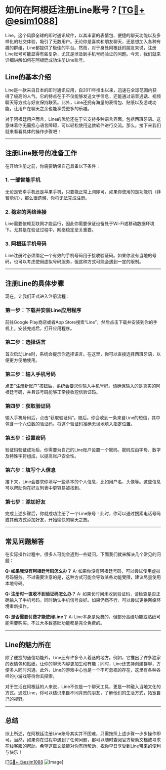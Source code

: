 # 如何在阿根廷注册Line账号？[[TG💪+ @esim1088](https://t.me/s/esim1088)]

Line，这个风靡全球的即时通讯软件，以其丰富的表情包、便捷的聊天功能以及多样化的社交体验，吸引了无数用户。无论你是喜欢和朋友聊天，还是想加入各种有趣的群组，Line都提供了极佳的平台。然而，对于身处阿根廷的朋友来说，注册Line账号可能显得有些复杂，尤其是涉及到手机号码验证的问题。今天，我们就来详细讲解如何在阿根廷成功注册Line账号。

## Line的基本介绍

Line是一款来自日本的即时通讯应用，自2011年推出以来，迅速在全球范围内获得了极高的人气。它的特点在于不仅能够发送文字信息，还能通过语音通话、视频聊天等方式与好友保持联系。此外，Line还拥有海量的表情包、贴纸以及游戏功能，让用户在聊天之余也能享受更多的乐趣。

对于阿根廷用户而言，Line的优势还在于它支持多种语言界面，包括西班牙语。这意味着你无需担心语言障碍，可以轻松使用这款软件进行交流。那么，接下来我们就来看看具体的操作步骤吧！

---

## 注册Line账号的准备工作

在开始注册之前，你需要确保自己具备以下条件：

### 1. 一部智能手机
无论是安卓手机还是苹果手机，只要能正常上网即可。如果你使用的是功能机（非智能机），那么很遗憾，你将无法完成注册。

### 2. 稳定的网络连接
Line需要依赖互联网才能运行，因此你需要保证设备处于Wi-Fi或移动数据环境下。尤其是在验证过程中，网络稳定至关重要。

### 3. 阿根廷手机号码
Line注册时必须绑定一个有效的手机号码用于接收验证码。如果你没有当地的号码，也可以考虑使用虚拟号码服务，但这种方式可能会遇到一定的限制。

---

## 注册Line的具体步骤

现在，让我们正式进入注册流程：

### 第一步：下载并安装Line应用程序
前往Google Play商店或者App Store搜索“Line”，然后点击下载并安装到你的手机上。安装完成后，打开应用程序。

### 第二步：选择语言
首次启动Line时，系统会提示你选择语言。在这里，你可以直接选择西班牙语，以便更方便地使用。

### 第三步：输入手机号码
点击“注册新账户”按钮后，系统会要求你输入手机号码。请确保输入的是真实的阿根廷号码，并且该号码能够正常接收短信验证码。

### 第四步：获取验证码
输入手机号码后，点击“获取验证码”。随后，你会收到一条来自Line的短信，其中包含一个六位数的验证码。将这个验证码准确无误地填入指定位置。

### 第五步：设置密码
验证码验证成功后，你需要为自己的Line账户设置一个密码。密码应由字母、数字及特殊字符组成，以提高账户安全性。

### 第六步：填写个人信息
接下来，Line会要求你填写一些基本的个人信息，比如用户名、头像等。这些信息可以帮助你在好友列表中更容易被找到。

### 第七步：添加好友
完成上述步骤后，你就成功注册了一个Line账号！此时，你可以通过搜索电话号码或其他方式添加好友，开始愉快的聊天之旅。

---

## 常见问题解答

在实际操作过程中，很多人可能会遇到一些疑问。下面我们就来解决几个常见的问题：

**Q: 如果我没有阿根廷号码怎么办？**
A: 如果你没有阿根廷号码，可以尝试使用虚拟号码服务。不过需要注意的是，这种方式可能会导致某些功能受限，建议尽量使用本地号码。

**Q: 注册时一直收不到验证码怎么办？**
A: 如果长时间未收到验证码，请检查是否正确输入了手机号码，同时确认手机信号良好。如果仍然不行，可以尝试更换网络环境重新操作。

**Q: 是否需要付费才能使用Line？**
A: Line本身是免费的，但部分高级功能或贴纸可能需要购买。不过大多数基础功能都是完全免费的。

---

## Line的魅力所在

除了便捷的通信功能外，Line还有许多令人着迷的地方。例如，它推出了许多独家的表情包和贴纸，让你的聊天内容更加生动有趣；同时，Line还支持创建群聊，方便多人同时沟通。此外，Line的游戏中心也是一个不可忽视的存在，这里有各种各样的小游戏等待你去探索。

对于生活在阿根廷的人来说，Line不仅是一个聊天工具，更是一种融入当地文化的方式。通过Line，你可以结识来自不同背景的朋友，了解他们的生活方式，拓宽自己的视野。

---

## 总结

综上所述，在阿根廷注册Line账号其实并不困难，只需按照上述步骤一步步操作即可。当然，如果你在过程中遇到了任何问题，都可以随时查阅官方帮助文档或寻求在线客服的帮助。希望这篇文章能对你有所帮助，祝你早日享受到Line带来的便利与快乐！

[[TG💪+ @esim1088](https://t.me/s/esim1088) ![Image](https://i.postimg.cc/4NQfJmqS/Snipaste-2025-05-13-00-14-12.png)]
